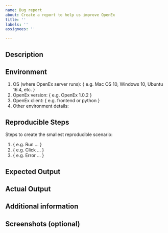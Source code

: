 ```yaml
---
name: Bug report
about: Create a report to help us improve OpenEx
title: ''
labels: ''
assignees: ''

---
```


## Description

<!-- Please provide a clear and concise description of the bug. -->

## Environment

1. OS (where OpenEx server runs): { e.g. Mac OS 10, Windows 10, Ubuntu 16.4, etc. }
2. OpenEx version: { e.g. OpenEx 1.0.2 }
3. OpenEx client: { e.g. frontend or python }
4. Other environment details:

## Reproducible Steps

Steps to create the smallest reproducible scenario:
1. { e.g. Run ... }
2. { e.g. Click ... }
3. { e.g. Error ... }

## Expected Output

<!-- Please describe what you expected to happen. -->

## Actual Output

<!-- Please describe what actually happened. -->
 
## Additional information

<!-- Any additional information, including logs or screenshots if you have any. -->

## Screenshots (optional)
